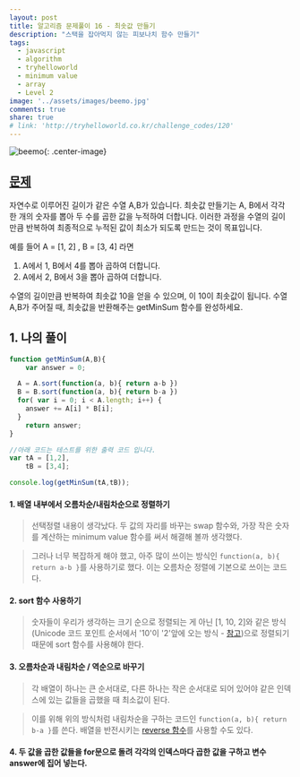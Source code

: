 ```yaml
---
layout: post
title: 알고리즘 문제풀이 16 - 최솟값 만들기
description: "스택을 잡아먹지 않는 피보나치 함수 만들기"
tags:
  - javascript
  - algorithm
  - tryhelloworld
  - minimum value
  - array
  - Level 2
image: '../assets/images/beemo.jpg'
comments: true
share: true
# link: 'http://tryhelloworld.co.kr/challenge_codes/120'
---
```


![beemo](https://media.giphy.com/media/10bxTLrpJNS0PC/giphy.gif){: .center-image}

## [문제](http://tryhelloworld.co.kr/challenge_codes/181)

자연수로 이루어진 길이가 같은 수열 A,B가 있습니다. 최솟값 만들기는 A, B에서 각각 한 개의 숫자를 뽑아 두 수를 곱한 값을 누적하여 더합니다. 이러한 과정을 수열의 길이만큼 반복하여 최종적으로 누적된 값이 최소가 되도록 만드는 것이 목표입니다.

예를 들어 A = [1, 2] , B = [3, 4] 라면
1. A에서 1, B에서 4를 뽑아 곱하여 더합니다.
2. A에서 2, B에서 3을 뽑아 곱하여 더합니다.

수열의 길이만큼 반복하여 최솟값 10을 얻을 수 있으며, 이 10이 최솟값이 됩니다. 수열 A,B가 주어질 때, 최솟값을 반환해주는 getMinSum 함수를 완성하세요.

## 1. 나의 풀이

```javascript
function getMinSum(A,B){
	var answer = 0;

  A = A.sort(function(a, b){ return a-b })
  B = B.sort(function(a, b){ return b-a })
  for( var i = 0; i < A.length; i++) {
  	answer += A[i] * B[i];
  }
	return answer;
}

//아래 코드는 테스트를 위한 출력 코드 입니다.
var tA = [1,2],
	tB = [3,4];

console.log(getMinSum(tA,tB));
```

#### 1. 배열 내부에서 오름차순/내림차순으로 정렬하기

> 선택정렬 내용이 생각났다. 두 값의 자리를 바꾸는 swap 함수와, 가장 작은 숫자를 계산하는 minimum value 함수를 써서 해결해 볼까 생각했다.

> 그러나 너무 복잡하게 해야 했고, 아주 많이 쓰이는 방식인 `function(a, b){ return a-b }`를 사용하기로 했다. 이는 오름차순 정렬에 기본으로 쓰이는 코드다.

#### 2. sort 함수 사용하기

> 숫자들이 우리가 생각하는 크기 순으로 정렬되는 게 아닌 [1, 10, 2]와 같은 방식(Unicode 코드 포인트 순서에서 '10'이 '2'앞에 오는 방식 - [참고](https://developer.mozilla.org/ko/docs/Web/JavaScript/Reference/Global_Objects/Array/sort))으로 정렬되기 때문에 sort 함수를 사용해야 한다.

#### 3. 오름차순과 내림차순 / 역순으로 바꾸기

> 각 배열이 하나는 큰 순서대로, 다른 하나는 작은 순서대로 되어 있어야 같은 인덱스에 있는 값들을 곱했을 때 최소값이 된다.

> 이를 위해 위의 방식처럼 내림차순을 구하는 코드인 `function(a, b){ return b-a }`를 쓴다. 배열을 반전시키는 [reverse 함수](https://developer.mozilla.org/ko/docs/Web/JavaScript/Reference/Global_Objects/Array/reverse)를 사용할 수도 있다.

#### 4. 두 값을 곱한 값들을 for문으로 돌려 각각의 인덱스마다 곱한 값을 구하고 변수 answer에 집어 넣는다.